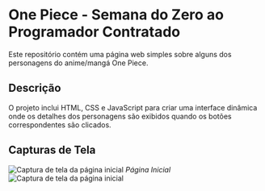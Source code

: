 # One Piece - Semana do Zero ao Programador Contratado
Este repositório contém uma página web simples sobre alguns dos personagens do anime/mangá One Piece. 

## Descrição
O projeto inclui HTML, CSS e JavaScript para criar uma interface dinâmica onde os detalhes dos personagens são exibidos quando os botões correspondentes são clicados.

## Capturas de Tela
![Captura de tela da página inicial](scr/imagens.imf.png)
*Página Inicial*
![Captura de tela da página inicial](scr/imagens/img2.png)
